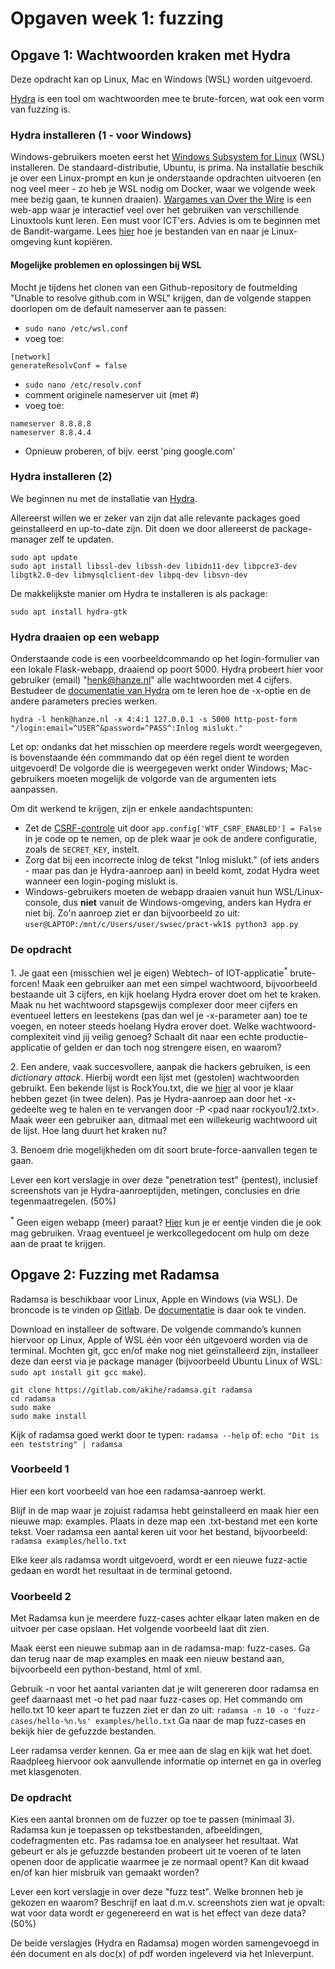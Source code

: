 # Opgaven week 1: fuzzing

## Opgave 1: Wachtwoorden kraken met Hydra

Deze opdracht kan op Linux, Mac en Windows (WSL) worden uitgevoerd.

[Hydra](https://github.com/vanhauser-thc/thc-hydra) is een tool om wachtwoorden mee te brute-forcen, wat ook een vorm van fuzzing is.

### Hydra installeren (1 - voor Windows)

Windows-gebruikers moeten eerst het [Windows Subsystem for Linux](https://learn.microsoft.com/en-us/windows/wsl/install) (WSL) installeren. De standaard-distributie, Ubuntu, is prima. Na installatie beschik je over een Linux-prompt en kun je onderstaande opdrachten uitvoeren (en nog veel meer - zo heb je WSL nodig om Docker, waar we volgende week mee bezig gaan, te kunnen draaien). [Wargames van Over the Wire](https://overthewire.org/wargames/) is een web-app waar je interactief veel over het gebruiken van verschillende Linuxtools kunt leren. Een must voor ICT'ers. Advies is om te beginnen met de Bandit-wargame. Lees [hier](https://www.howtogeek.com/426749/how-to-access-your-linux-wsl-files-in-windows-10/) hoe je bestanden van en naar je Linux-omgeving kunt kopiëren.

#### Mogelijke problemen en oplossingen bij WSL

Mocht je tijdens het clonen van een Github-repository de foutmelding "Unable to resolve github.com in WSL" krijgen, dan de volgende stappen doorlopen om de default nameserver aan te passen:

* ``sudo nano /etc/wsl.conf``
* voeg toe:
```
[network]
generateResolvConf = false
```
* ``sudo nano /etc/resolv.conf``
* comment originele nameserver uit (met #)
* voeg toe:
```
nameserver 8.8.8.8
nameserver 8.8.4.4
```
* Opnieuw proberen, of bijv. eerst 'ping google.com'

### Hydra installeren (2)

We beginnen nu met de installatie van [Hydra](https://github.com/vanhauser-thc/thc-hydra). 

Allereerst willen we er zeker van zijn dat alle relevante packages goed geinstalleerd en up-to-date zijn. Dit doen we door allereerst de package-manager zelf te updaten.
```
sudo apt update
sudo apt install libssl-dev libssh-dev libidn11-dev libpcre3-dev libgtk2.0-dev libmysqlclient-dev libpq-dev libsvn-dev
```
<!-- Mochten git, gcc en/of make nog niet geïnstalleerd zijn, installeer deze dan eerst via je package manager (bijvoorbeeld Ubuntu Linux of WSL: ``sudo apt-get install git gcc make``). -->

De makkelijkste manier om Hydra te installeren is als package:
```
sudo apt install hydra-gtk
```

### Hydra draaien op een webapp

Onderstaande code is een voorbeeldcommando op het login-formulier van een lokale Flask-webapp, draaiend op poort 5000. Hydra probeert hier voor gebruiker (email) "henk@hanze.nl" alle wachtwoorden met 4 cijfers. Bestudeer de [documentatie van Hydra](https://github.com/vanhauser-thc/thc-hydra) om te leren hoe de -x-optie en de andere parameters precies werken.

``hydra -l henk@hanze.nl -x 4:4:1 127.0.0.1 -s 5000 http-post-form "/login:email=^USER^&password=^PASS^:Inlog mislukt."``

Let op: ondanks dat het misschien op meerdere regels wordt weergegeven, is bovenstaande één commmando dat op één regel dient te worden uitgevoerd! De volgorde die is weergegeven werkt onder Windows; Mac-gebruikers moeten mogelijk de volgorde van de argumenten iets aanpassen.

Om dit werkend te krijgen, zijn er enkele aandachtspunten:

* Zet de [CSRF-controle](https://www.geeksforgeeks.org/csrf-protection-in-flask/) uit door ``app.config['WTF_CSRF_ENABLED'] = False`` in je code op te nemen, op de plek waar je ook de andere configuratie, zoals de ``SECRET_KEY``, instelt.
* Zorg dat bij een incorrecte inlog de tekst "Inlog mislukt." (of iets anders - maar pas dan je Hydra-aanroep aan) in beeld komt, zodat Hydra weet wanneer een login-poging mislukt is.
* Windows-gebruikers moeten de webapp draaien vanuit hun WSL/Linux-console, dus **niet** vanuit de Windows-omgeving, anders kan Hydra er niet bij. Zo'n aanroep ziet er dan bijvoorbeeld zo uit: ``user@LAPTOP:/mnt/c/Users/user/swsec/pract-wk1$ python3 app.py``

### De opdracht

1\. Je gaat een (misschien wel je eigen) Webtech- of IOT-applicatie<sup>*</sup> brute-forcen! Maak een gebruiker aan met een simpel wachtwoord, bijvoorbeeld bestaande uit 3 cijfers, en kijk hoelang Hydra erover doet om het te kraken. Maak nu het wachtwoord stapsgewijs complexer door meer cijfers en eventueel letters en leestekens (pas dan wel je -x-parameter aan) toe te voegen, en noteer steeds hoelang Hydra erover doet. Welke wachtwoord-complexiteit vind jij veilig genoeg? Schaalt dit naar een echte productie-applicatie of gelden er dan toch nog strengere eisen, en waarom?

2\. Een andere, vaak succesvollere, aanpak die hackers gebruiken, is een _dictionary attack_. Hierbij wordt een lijst met (gestolen) wachtwoorden gebruikt. Een bekende lijst is RockYou.txt, die we [hier](https://github.com/hanze-hbo-ict/sw_sec_docs/tree/master/src/pract-wk1/rockyou) al voor je klaar hebben gezet (in twee delen). Pas je Hydra-aanroep aan door het -x-gedeelte weg te halen en te vervangen door -P &lt;pad naar rockyou1/2.txt&gt;. Maak weer een gebruiker aan, ditmaal met een willekeurig wachtwoord uit de lijst. Hoe lang duurt het kraken nu?

3\. Benoem drie mogelijkheden om dit soort brute-force-aanvallen tegen te gaan.

Lever een kort verslagje in over deze "penetration test" (pentest), inclusief screenshots van je Hydra-aanroeptijden, metingen, conclusies en drie tegenmaatregelen. (50%)

<sup>*</sup> Geen eigen webapp (meer) paraat? [Hier](https://github.com/hanze-hbo-ict/sw_sec_docs/tree/master/src/pract-wk1) kun je er eentje vinden die je ook mag gebruiken. Vraag eventueel je werkcollegedocent om hulp om deze aan de praat te krijgen.

## Opgave 2: Fuzzing met Radamsa

Radamsa is beschikbaar voor Linux, Apple en Windows (via WSL). De broncode is te vinden op [Gitlab](https://gitlab.com/akihe/radamsa). De [documentatie](https://gitlab.com/akihe/radamsa/-/blob/develop/README.md) is daar ook te vinden.

Download en installeer de software. De volgende commando’s kunnen hiervoor op Linux, Apple of WSL één voor één uitgevoerd worden via de terminal. Mochten git, gcc en/of make nog niet geïnstalleerd zijn, installeer deze dan eerst via je package manager (bijvoorbeeld Ubuntu Linux of WSL: ``sudo apt install git gcc make``).

```
git clone https://gitlab.com/akihe/radamsa.git radamsa
cd radamsa
sudo make
sudo make install
```

Kijk of radamsa goed werkt door te typen: ``radamsa --help`` of: ``echo "Dit is een teststring" | radamsa``

### Voorbeeld 1
Hier een kort voorbeeld van hoe een radamsa-aanroep werkt.

Blijf in de map waar je zojuist radamsa hebt geinstalleerd en maak hier een nieuwe map: examples. Plaats in deze map een .txt-bestand met een korte tekst. Voer radamsa een aantal keren uit voor het bestand, bijvoorbeeld: ``radamsa examples/hello.txt``

Elke keer als radamsa wordt uitgevoerd, wordt er een nieuwe fuzz-actie gedaan en wordt het resultaat in de terminal getoond.

### Voorbeeld 2
Met Radamsa kun je meerdere fuzz-cases achter elkaar laten maken en de uitvoer per case opslaan. Het volgende voorbeeld laat dit zien.

Maak eerst een nieuwe submap aan in de radamsa-map: fuzz-cases. Ga dan terug naar de map examples en maak een nieuw bestand aan, bijvoorbeeld een python-bestand, html of xml.

Gebruik -n voor het aantal varianten dat je wilt genereren door radamsa en geef daarnaast met -o het pad naar fuzz-cases op. Het commando om hello.txt 10 keer apart te fuzzen ziet er dan zo uit: ``radamsa -n 10 -o 'fuzz-cases/hello-%n.%s' examples/hello.txt``
Ga naar de map fuzz-cases en bekijk hier de gefuzzde bestanden.

Leer radamsa verder kennen. Ga er mee aan de slag en kijk wat het doet. Raadpleeg hiervoor ook aanvullende informatie op internet en ga in overleg met klasgenoten.

### De opdracht

Kies een aantal bronnen om de fuzzer op toe te passen (minimaal 3). Radamsa kun je toepassen op tekstbestanden, afbeeldingen, codefragmenten etc. Pas radamsa toe en analyseer het resultaat. Wat gebeurt er als je gefuzzde bestanden probeert uit te voeren of te laten openen door de applicatie waarmee je ze normaal opent? Kan dit kwaad en/of kan hier misbruik van gemaakt worden?

Lever een kort verslagje in over deze "fuzz test". Welke bronnen heb je gekozen en waarom? Beschrijf en laat d.m.v. screenshots zien wat je opvalt: wat voor data wordt er gegenereerd en wat is het effect van deze data? (50%)

De beide verslagjes (Hydra en Radamsa) mogen worden samengevoegd in één document en als doc(x) of pdf worden ingeleverd via het Inleverpunt.
